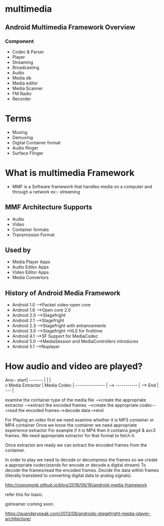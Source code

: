 # multimedia

## Android Multimedia Framework Overview
### Component
- Codec & Parser
- Player
- Streaming
- Broadcasting
- Audio
- Media db
- Media editor
- Media Scanner
- FM Radio
- Recorder

# Terms
 - Muxing
 - Demuxing
 - Digital Container format
 - Audio flinger
 - Surface Flinger

# What is multimedia Framework
- MMF is a Software framework that handles media on a computer and through a network ex:- streaming 

## MMF Architecture Supports 
- Audio 
- Video
- Container formats
- Transmission Format

## Used by
- Media Player Apps
- Audio Editor Apps
- Video Editor Apps
- Media Convertors

## History of Android Media Framework

- Android 1.0 -->Packet video-open core
- Android 1.6 -->Open core 2.0
- Android 2.0 -->Stagefright
- Android 2.1 -->Stagefright
- Android 2.3 -->Stagefright with enhancements
- Android 3.0 -->Stagefright +HLS for firsttime
- Android 4.1 -->SF Support for MediaCodec
- Android 5.0 -->MediaSession and MediaControllers introduces 
- Android 5.1 -->Nuplayer


# How audio and video are played?
Ans:-
   start| 
------- | 
      |
      |           
      v
Media Extractor |          Media Codec | 
--------------- |   -->    ----------- |  -->  End | 
                                               --- | 

examine the container type of the media file -->create the appropriate extractor -->extract the encoded frames -->create the appropriate codec-->read the encoded frames-->decode data-->end

For Playing an video first we need examine whether it is MP3 container or MP4 container 
Once we know the container we need appropriate experience extractor 
For example if it is MP4 then it contains jpeg4 & avc3 frames.
We need appropriate extractor for that format to fetch it.

Once extractor are ready we can extract the encoded frames from the container.

In order to play we need to decode or decompress the frames so we create a appropriate codec(stands for encode or decode a digital stream)
To decode the frames/read the encoded frames.
 Decide the data within frames (literally translated to converting digital data to analog signals).














http://oopsmonk.github.io/blog/2016/06/16/android-media-framework

refer this for basic.
 
gstreamer coming soon.

https://quandarypeak.com/2013/08/androids-stagefright-media-player-architecture/
